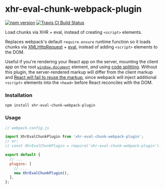# xhr-eval-chunk-webpack-plugin
[![npm version](https://img.shields.io/npm/v/xhr-eval-chunk-webpack-plugin.svg)](https://www.npmjs.com/package/xhr-eval-chunk-webpack-plugin)
[![Travis CI Build Status](https://travis-ci.org/elliottsj/xhr-eval-chunk-webpack-plugin.svg?branch=master)](https://travis-ci.org/elliottsj/xhr-eval-chunk-webpack-plugin)

Load chunks via XHR + eval, instead of creating `<script>` elements.

Replaces webpack's default `require.ensure` runtime function so it loads chunks via [XMLHttpRequest](https://developer.mozilla.org/en-US/docs/Web/API/XMLHttpRequest) + [eval](https://developer.mozilla.org/en-US/docs/Web/JavaScript/Reference/Global_Objects/eval), instead of adding `<script>` elements to the DOM.

Useful if you're rendering your React app on the server, mounting the client app on the root [`window.document`](https://developer.mozilla.org/en-US/docs/Web/API/Window/document) element, *and* using [code splitting](https://webpack.github.io/docs/code-splitting.html). Without this plugin, the server-rendered markup will differ from the client markup and [React will fail to reuse the markup](https://github.com/facebook/react/blob/56e20b4ab5899127b67b4a31cfd7b4bf1fc79616/src/renderers/dom/client/ReactMount.js#L681-L692), since webpack will inject additional `<script>` elements into the `<head>` before React reconciles with the DOM.

### Installation
```shell
npm install xhr-eval-chunk-webpack-plugin 
```

### Usage
```js
// webpack.config.js

import XhrEvalChunkPlugin from 'xhr-eval-chunk-webpack-plugin';
// or:
// const XhrEvalChunkPlugin = require('xhr-eval-chunk-webpack-plugin').default;

export default {
  // ...
  plugins: [
    // ...
    new XhrEvalChunkPlugin(),
  ],
};
```
